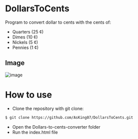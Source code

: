 # DollarsToCents

 Program to convert dollar to cents with the cents of:
* Quarters (25 ¢)
* Dimes (10 ¢)
* Nickels (5 ¢)
* Pennies (1 ¢)

## Image
<img src="project-img7" alt="image" />

# How to use

* Clone the repository with git clone:
```bash
$ git clone https://github.com/AsKing07/DollarsToCents.git
```


* Open the Dollars-to-cents-converter folder
* Run the index.html file

